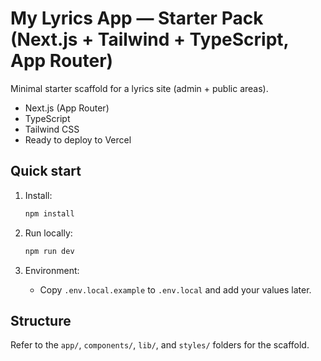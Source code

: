 # My Lyrics App — Starter Pack (Next.js + Tailwind + TypeScript, App Router)

Minimal starter scaffold for a lyrics site (admin + public areas).
- Next.js (App Router)
- TypeScript
- Tailwind CSS
- Ready to deploy to Vercel

## Quick start

1. Install:
   ```bash
   npm install
   ```

2. Run locally:
   ```bash
   npm run dev
   ```

3. Environment:
   - Copy `.env.local.example` to `.env.local` and add your values later.

## Structure
Refer to the `app/`, `components/`, `lib/`, and `styles/` folders for the scaffold.

